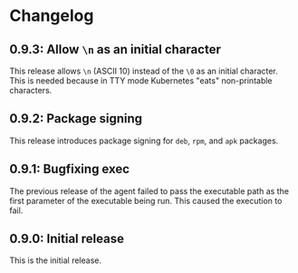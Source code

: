 # Changelog

## 0.9.3: Allow `\n` as an initial character

This release allows `\n` (ASCII 10) instead of the `\0` as an initial character. This is needed because in TTY mode Kubernetes "eats" non-printable characters.

## 0.9.2: Package signing

This release introduces package signing for `deb`, `rpm`, and `apk` packages.

## 0.9.1: Bugfixing exec

The previous release of the agent failed to pass the executable path as the first parameter of the executable being run. This caused the execution to fail.

## 0.9.0: Initial release

This is the initial release.